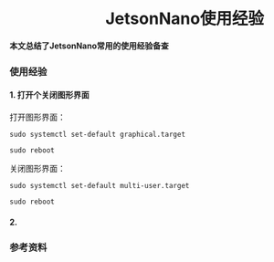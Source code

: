 # 　　　　　　JetsonNano使用经验

**本文总结了JetsonNano常用的使用经验备查**

### 使用经验

#### **1. 打开个关闭图形界面**

打开图形界面：

`sudo systemctl set-default graphical.target`

`sudo reboot`

关闭图形界面：

`sudo systemctl set-default multi-user.target`

`sudo reboot`

#### **2.**

### 参考资料

